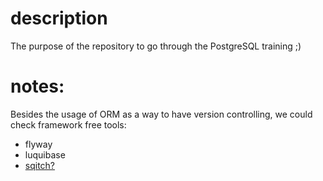 # description

The purpose of the repository to go through the PostgreSQL training ;)

# notes:

Besides the usage of ORM as a way to have version controlling, we could check framework free tools:
- flyway
- luquibase
- [sqitch?](https://sqitch.org/)
